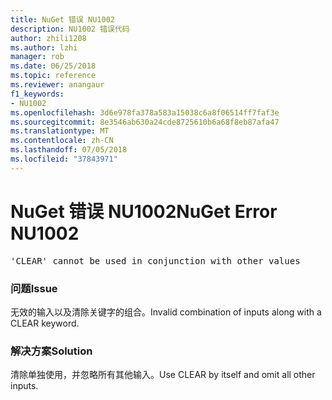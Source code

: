 ```yaml
---
title: NuGet 错误 NU1002
description: NU1002 错误代码
author: zhili1208
ms.author: lzhi
manager: rob
ms.date: 06/25/2018
ms.topic: reference
ms.reviewer: anangaur
f1_keywords:
- NU1002
ms.openlocfilehash: 3d6e978fa378a583a15038c6a8f06514ff7faf3e
ms.sourcegitcommit: 8e3546ab630a24cde8725610b6a68f8eb87afa47
ms.translationtype: MT
ms.contentlocale: zh-CN
ms.lasthandoff: 07/05/2018
ms.locfileid: "37843971"
---
```

# <a name="nuget-error-nu1002"></a><span data-ttu-id="5d7c4-103">NuGet 错误 NU1002</span><span class="sxs-lookup"><span data-stu-id="5d7c4-103">NuGet Error NU1002</span></span>

<pre>'CLEAR' cannot be used in conjunction with other values</pre>

### <a name="issue"></a><span data-ttu-id="5d7c4-104">问题</span><span class="sxs-lookup"><span data-stu-id="5d7c4-104">Issue</span></span>
<span data-ttu-id="5d7c4-105">无效的输入以及清除关键字的组合。</span><span class="sxs-lookup"><span data-stu-id="5d7c4-105">Invalid combination of inputs along with a CLEAR keyword.</span></span>

### <a name="solution"></a><span data-ttu-id="5d7c4-106">解决方案</span><span class="sxs-lookup"><span data-stu-id="5d7c4-106">Solution</span></span>
<span data-ttu-id="5d7c4-107">清除单独使用，并忽略所有其他输入。</span><span class="sxs-lookup"><span data-stu-id="5d7c4-107">Use CLEAR by itself and omit all other inputs.</span></span>